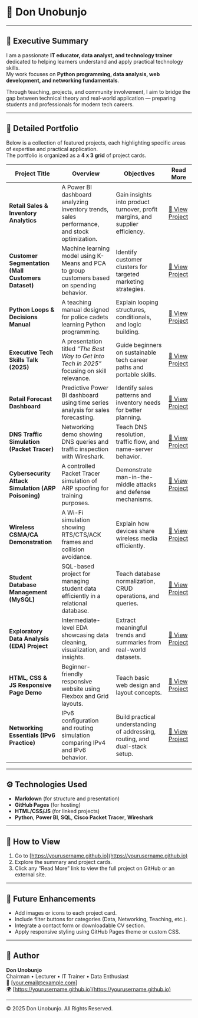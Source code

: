 # 👋 **Don Unobunjo**

---

## 🧭 Executive Summary
I am a passionate **IT educator, data analyst, and technology trainer** dedicated to helping learners understand and apply practical technology skills.  
My work focuses on **Python programming, data analysis, web development, and networking fundamentals**.  

Through teaching, projects, and community involvement, I aim to bridge the gap between technical theory and real-world application — preparing students and professionals for modern tech careers.

---

## 💼 Detailed Portfolio

Below is a collection of featured projects, each highlighting specific areas of expertise and practical application.  
The portfolio is organized as a **4 x 3 grid** of project cards.

| **Project Title** | **Overview** | **Objectives** | **Read More** |
|-------------------|---------------|----------------|----------------|
| **Retail Sales & Inventory Analytics** | A Power BI dashboard analyzing inventory trends, sales performance, and stock optimization. | Gain insights into product turnover, profit margins, and supplier efficiency. | [🔗 View Project](#) |
| **Customer Segmentation (Mall Customers Dataset)** | Machine learning model using K-Means and PCA to group customers based on spending behavior. | Identify customer clusters for targeted marketing strategies. | [🔗 View Project](#) |
| **Python Loops & Decisions Manual** | A teaching manual designed for police cadets learning Python programming. | Explain looping structures, conditionals, and logic building. | [🔗 View Project](#) |
| **Executive Tech Skills Talk (2025)** | A presentation titled *“The Best Way to Get Into Tech in 2025”* focusing on skill relevance. | Guide beginners on sustainable tech career paths and portable skills. | [🔗 View Project](#) |
| **Retail Forecast Dashboard** | Predictive Power BI dashboard using time series analysis for sales forecasting. | Identify sales patterns and inventory needs for better planning. | [🔗 View Project](#) |
| **DNS Traffic Simulation (Packet Tracer)** | Networking demo showing DNS queries and traffic inspection with Wireshark. | Teach DNS resolution, traffic flow, and name-server behavior. | [🔗 View Project](#) |
| **Cybersecurity Attack Simulation (ARP Poisoning)** | A controlled Packet Tracer simulation of ARP spoofing for training purposes. | Demonstrate man-in-the-middle attacks and defense mechanisms. | [🔗 View Project](#) |
| **Wireless CSMA/CA Demonstration** | A Wi-Fi simulation showing RTS/CTS/ACK frames and collision avoidance. | Explain how devices share wireless media efficiently. | [🔗 View Project](#) |
| **Student Database Management (MySQL)** | SQL-based project for managing student data efficiently in a relational database. | Teach database normalization, CRUD operations, and queries. | [🔗 View Project](#) |
| **Exploratory Data Analysis (EDA) Project** | Intermediate-level EDA showcasing data cleaning, visualization, and insights. | Extract meaningful trends and summaries from real-world datasets. | [🔗 View Project](#) |
| **HTML, CSS & JS Responsive Page Demo** | Beginner-friendly responsive website using Flexbox and Grid layouts. | Teach basic web design and layout concepts. | [🔗 View Project](#) |
| **Networking Essentials (IPv6 Practice)** | IPv6 configuration and routing simulation comparing IPv4 and IPv6 behavior. | Build practical understanding of addressing, routing, and dual-stack setup. | [🔗 View Project](#) |

---

## ⚙️ Technologies Used
- **Markdown** (for structure and presentation)  
- **GitHub Pages** (for hosting)  
- **HTML/CSS/JS** (for linked projects)  
- **Python**, **Power BI**, **SQL**, **Cisco Packet Tracer**, **Wireshark**

---

## 🚀 How to View
1. Go to [https://yourusername.github.io](https://yourusername.github.io)  
2. Explore the summary and project cards.  
3. Click any “Read More” link to view the full project on GitHub or an external site.

---

## 🧩 Future Enhancements
- Add images or icons to each project card.  
- Include filter buttons for categories (Data, Networking, Teaching, etc.).  
- Integrate a contact form or downloadable CV section.  
- Apply responsive styling using GitHub Pages theme or custom CSS.

---

## 👤 Author
**Don Unobunjo**  
Chairman • Lecturer • IT Trainer • Data Enthusiast  
📧 [your.email@example.com]  
🌍 [https://yourusername.github.io](https://yourusername.github.io)

---

© 2025 Don Unobunjo. All Rights Reserved.
